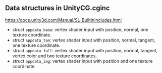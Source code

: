 ## Data structures in UnityCG.cginc
https://docs.unity3d.com/Manual/SL-BuiltinIncludes.html

- struct `appdata_base`: vertex shader
 input with position, normal, one texture coordinate.
- struct `appdata_tan`: vertex shader input with position, normal, tangent, one texture coordinate.
- struct `appdata_full`: vertex shader input with position, normal, tangent, vertex color and two texture coordinates.
- struct `appdata_img`: vertex shader input with position and one texture coordinate.